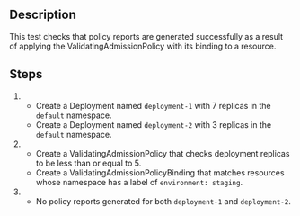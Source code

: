 ## Description

This test checks that policy reports are generated successfully as a result of applying the ValidatingAdmissionPolicy with its binding to a resource.

## Steps

1.  - Create a Deployment named `deployment-1` with 7 replicas in the `default` namespace.
    - Create a Deployment named `deployment-2` with 3 replicas in the `default` namespace.
1.  - Create a ValidatingAdmissionPolicy that checks deployment replicas to be less than or equal to 5.
    - Create a ValidatingAdmissionPolicyBinding that matches resources whose namespace has a label of `environment: staging`.
1.  - No policy reports generated for both `deployment-1` and `deployment-2`.
